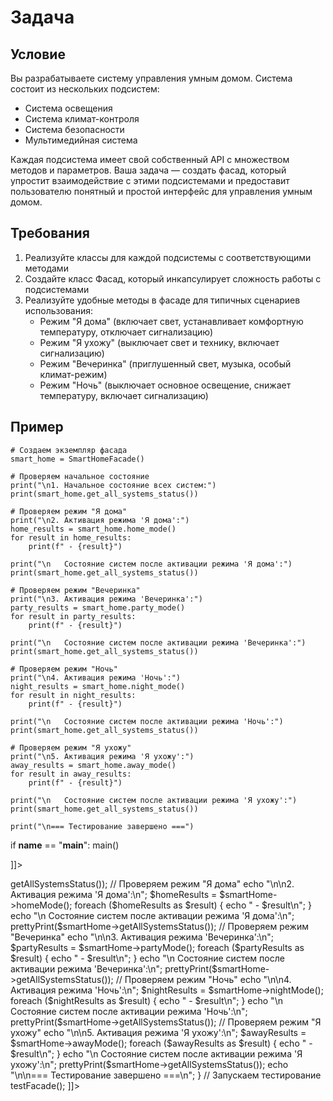 # Задача

## Условие
Вы разрабатываете систему управления умным домом. Система состоит из нескольких подсистем:
- Система освещения
- Система климат-контроля
- Система безопасности
- Мультимедийная система

Каждая подсистема имеет свой собственный API с множеством методов и параметров. Ваша задача — создать фасад, который упростит взаимодействие с этими подсистемами и предоставит пользователю понятный и простой интерфейс для управления умным домом.


## Требования

1. Реализуйте классы для каждой подсистемы с соответствующими методами
2. Создайте класс Фасад, который инкапсулирует сложность работы с подсистемами
3. Реализуйте удобные методы в фасаде для типичных сценариев использования:
   - Режим "Я дома" (включает свет, устанавливает комфортную температуру, отключает сигнализацию)
   - Режим "Я ухожу" (выключает свет и технику, включает сигнализацию)
   - Режим "Вечеринка" (приглушенный свет, музыка, особый климат-режим)
   - Режим "Ночь" (выключает основное освещение, снижает температуру, включает сигнализацию)

## Пример

<tabs>
<tab title="Python">
    <code-block lang="python">
<![CDATA[
# Клиентский код
def main():
    print("=== Тестирование паттерна Фасад для умного дома ===")
    
    # Создаем экземпляр фасада
    smart_home = SmartHomeFacade()
    
    # Проверяем начальное состояние
    print("\n1. Начальное состояние всех систем:")
    print(smart_home.get_all_systems_status())
    
    # Проверяем режим "Я дома"
    print("\n2. Активация режима 'Я дома':")
    home_results = smart_home.home_mode()
    for result in home_results:
        print(f" - {result}")
    
    print("\n   Состояние систем после активации режима 'Я дома':")
    print(smart_home.get_all_systems_status())
    
    # Проверяем режим "Вечеринка"
    print("\n3. Активация режима 'Вечеринка':")
    party_results = smart_home.party_mode()
    for result in party_results:
        print(f" - {result}")
    
    print("\n   Состояние систем после активации режима 'Вечеринка':")
    print(smart_home.get_all_systems_status())
    
    # Проверяем режим "Ночь"
    print("\n4. Активация режима 'Ночь':")
    night_results = smart_home.night_mode()
    for result in night_results:
        print(f" - {result}")
    
    print("\n   Состояние систем после активации режима 'Ночь':")
    print(smart_home.get_all_systems_status())
    
    # Проверяем режим "Я ухожу"
    print("\n5. Активация режима 'Я ухожу':")
    away_results = smart_home.away_mode()
    for result in away_results:
        print(f" - {result}")
    
    print("\n   Состояние систем после активации режима 'Я ухожу':")
    print(smart_home.get_all_systems_status())
    
    print("\n=== Тестирование завершено ===")

if __name__ == "__main__":
    main()

]]>
</code-block>
</tab>
<tab title="PHP">
<code-block lang="php">
<![CDATA[
// Функция для красивого вывода массивов
function prettyPrint($array) {
    echo json_encode($array,
        JSON_PRETTY_PRINT | JSON_UNESCAPED_UNICODE);
}

// Тестирование фасада
function testFacade() {
    echo "=== Тестирование паттерна Фасад для умного дома ===\n";
    
    // Создаем экземпляр фасада
    $smartHome = new SmartHomeFacade();
    
    // Проверяем начальное состояние
    echo "\n1. Начальное состояние всех систем:\n";
    prettyPrint($smartHome->getAllSystemsStatus());
    
    // Проверяем режим "Я дома"
    echo "\n\n2. Активация режима 'Я дома':\n";
    $homeResults = $smartHome->homeMode();
    foreach ($homeResults as $result) {
        echo " - $result\n";
    }
    
    echo "\n   Состояние систем после активации режима 'Я дома':\n";
    prettyPrint($smartHome->getAllSystemsStatus());
    
    // Проверяем режим "Вечеринка"
    echo "\n\n3. Активация режима 'Вечеринка':\n";
    $partyResults = $smartHome->partyMode();
    foreach ($partyResults as $result) {
        echo " - $result\n";
    }
    
    echo "\n   Состояние систем после активации режима 'Вечеринка':\n";
    prettyPrint($smartHome->getAllSystemsStatus());
    
    // Проверяем режим "Ночь"
    echo "\n\n4. Активация режима 'Ночь':\n";
    $nightResults = $smartHome->nightMode();
    foreach ($nightResults as $result) {
        echo " - $result\n";
    }
    
    echo "\n   Состояние систем после активации режима 'Ночь':\n";
    prettyPrint($smartHome->getAllSystemsStatus());
    
    // Проверяем режим "Я ухожу"
    echo "\n\n5. Активация режима 'Я ухожу':\n";
    $awayResults = $smartHome->awayMode();
    foreach ($awayResults as $result) {
        echo " - $result\n";
    }
    
    echo "\n   Состояние систем после активации режима 'Я ухожу':\n";
    prettyPrint($smartHome->getAllSystemsStatus());
    
    echo "\n\n=== Тестирование завершено ===\n";
}

// Запускаем тестирование
testFacade();

]]>
</code-block>
</tab>
</tabs>